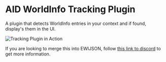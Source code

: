 # AID WorldInfo Tracking Plugin
A plugin that detects WorldInfo entries in your context and if found, display's them in the UI.

![Tracking Plugin in Action](https://cdn.discordapp.com/attachments/717764081058185316/817918617806307368/unknown.png)

If you are looking to merge this into EWIJSON, follow [this link to discord](https://discord.com/channels/653773513857171475/717764081058185316/817952867323084820) to get more information.